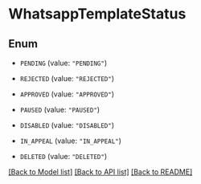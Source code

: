 # WhatsappTemplateStatus

## Enum


* `PENDING` (value: `"PENDING"`)

* `REJECTED` (value: `"REJECTED"`)

* `APPROVED` (value: `"APPROVED"`)

* `PAUSED` (value: `"PAUSED"`)

* `DISABLED` (value: `"DISABLED"`)

* `IN_APPEAL` (value: `"IN_APPEAL"`)

* `DELETED` (value: `"DELETED"`)


[[Back to Model list]](../README.md#documentation-for-models) [[Back to API list]](../README.md#documentation-for-api-endpoints) [[Back to README]](../README.md)


